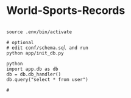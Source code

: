 # World-Sports-Records
```

source .env/bin/activate

# optional
# edit conf/schema.sql and run
python app/init_db.py

python
import app.db as db
db = db.db_handler()
db.query("select * from user")

# 
```
